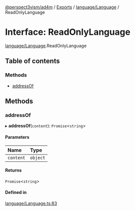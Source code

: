 [@perspect3vism/ad4m](../README.md) / [Exports](../modules.md) / [language/Language](../modules/language_Language.md) / ReadOnlyLanguage

# Interface: ReadOnlyLanguage

[language/Language](../modules/language_Language.md).ReadOnlyLanguage

## Table of contents

### Methods

- [addressOf](language_Language.ReadOnlyLanguage.md#addressof)

## Methods

### addressOf

▸ **addressOf**(`content`): `Promise`<`string`\>

#### Parameters

| Name | Type |
| :------ | :------ |
| `content` | `object` |

#### Returns

`Promise`<`string`\>

#### Defined in

[language/Language.ts:83](https://github.com/perspect3vism/ad4m/blob/cbcbd30/src/language/Language.ts#L83)
